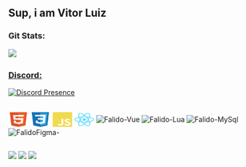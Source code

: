 ## Sup, i am Vitor Luiz
 <div>
  <h3 align="Left">Git Stats:</h3>
  <a href="https://github.com/flvdev">
  <img height="180em" src="https://github-readme-stats.vercel.app/api?username=flvdev&show_icons=true&theme=radic5al&include_all_commits=true&count_private=true"/>
</div>

<h3 align="Left">Discord:</h3>

  [![Discord Presence](https://lanyard.cnrad.dev/api/207574486164176896)](https://discord.com/users/207574486164176896)

<div style="display: inline_block"><br>
  <img align="center" alt="Falido-HTML" height="30" width="40" src="https://raw.githubusercontent.com/devicons/devicon/master/icons/html5/html5-original.svg">
  <img align="center" alt="Falido-CSS" height="30" width="40" src="https://raw.githubusercontent.com/devicons/devicon/master/icons/css3/css3-original.svg">
  <img align="center" alt="Falido-Js" height="30" width="40" src="https://raw.githubusercontent.com/devicons/devicon/master/icons/javascript/javascript-plain.svg">
  <img align="center" alt="Falido-React" height="30" width="40" src="https://raw.githubusercontent.com/devicons/devicon/master/icons/react/react-original.svg">
  <img align="center" alt="Falido-Vue" height="30" wdth="40" src="https://img.shields.io/badge/Vue.js-35495E?style=for-the-badge&logo=vue.js&logoColor=4FC08D">
  <img align="center" alt="Falido-Lua" height="30" width="60" src="https://img.shields.io/badge/Lua-2C2D72?style=for-the-badge&logo=lua&logoColor=white">
  <img align="center" alt="Falido-MySql" height="30" width="60" src="https://img.shields.io/badge/MySQL-00000F?style=for-the-badge&logo=mysql&logoColor=white">
  <img align="center" alt="FalidoFigma-" height="35" width="35" src="https://img.icons8.com/color/48/000000/figma--v1.png">
</div>
  
  ##
 
<div>
  <a href="https://discord.link/falidostore" target="_blank"><img src="https://img.shields.io/badge/Discord-7289DA?style=for-the-badge&logo=discord&logoColor=white" target="_blank"></a>
  <a href="https://mail.google.com/mail/u/0/#inbox?compose=GTvVlcRwQMDNfwhcrCCSZptmvZwtzKbVSlfkkMCPLwrChpXCLfVmNDvKGFMhFlzgmgJnrSxnJlZlX"><img src="https://img.shields.io/badge/-Gmail-%23333?style=for-the-badge&logo=gmail&logoColor=white" target="_blank"></a>
  <a href="https://www.linkedin.com/in/vpldev/" target="_blank"><img src="https://img.shields.io/badge/-LinkedIn-%230077B5?style=for-the-badge&logo=linkedin&logoColor=white" target="_blank"></a> 
 
 
</div>
